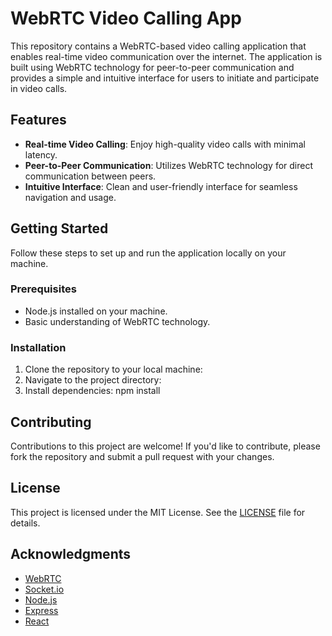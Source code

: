 # WebRTC Video Calling App

This repository contains a WebRTC-based video calling application that enables real-time video communication over the internet. The application is built using WebRTC technology for peer-to-peer communication and provides a simple and intuitive interface for users to initiate and participate in video calls.

## Features

- **Real-time Video Calling**: Enjoy high-quality video calls with minimal latency.
- **Peer-to-Peer Communication**: Utilizes WebRTC technology for direct communication between peers.
- **Intuitive Interface**: Clean and user-friendly interface for seamless navigation and usage.

## Getting Started

Follow these steps to set up and run the application locally on your machine.

### Prerequisites

- Node.js installed on your machine.
- Basic understanding of WebRTC technology.

### Installation

1. Clone the repository to your local machine: 
2. Navigate to the project directory:
3. Install dependencies: npm install


## Contributing

Contributions to this project are welcome! If you'd like to contribute, please fork the repository and submit a pull request with your changes.

## License

This project is licensed under the MIT License. See the [LICENSE](LICENSE) file for details.

## Acknowledgments

- [WebRTC](https://webrtc.org/)
- [Socket.io](https://socket.io/)
- [Node.js](https://nodejs.org/)
- [Express](https://expressjs.com/)
- [React](https://reactjs.org/)


